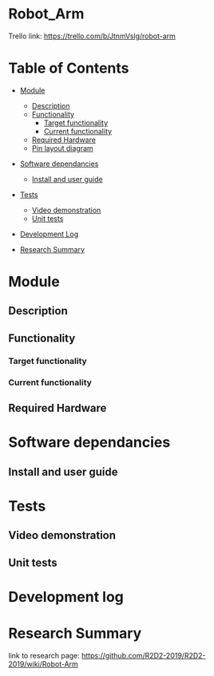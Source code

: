 # Robot_Arm

Trello link: https://trello.com/b/JtnmVslg/robot-arm

# Table of Contents
* [Module](#module)
   * [Description](#description)
   * [Functionality](#functionality)
     * [Target functionality](#target-functionality)
     * [Current functionality](#current-functionality)
   * [Required Hardware](#required-hardware)
   * [Pin layout diagram](#pin-layout-diagram)
* [Software dependancies](#software-dependancies)
   * [Install and user guide](#Install-and-user-guide)

* [Tests](#tests)
   * [Video demonstration](#video-demonstration)
   * [Unit tests](#unit-tests)
* [Development Log](#development-log)

* [Research Summary](#research-summary)
   
# Module 

## Description

## Functionality

### Target functionality

### Current functionality

## Required Hardware


# Software dependancies

## Install and user guide

# Tests

## Video demonstration

## Unit tests

# Development log

# Research Summary
link to research page: https://github.com/R2D2-2019/R2D2-2019/wiki/Robot-Arm
